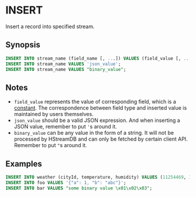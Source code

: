 INSERT
======

Insert a record into specified stream.

## Synopsis

```sql
INSERT INTO stream_name (field_name [, ...]) VALUES (field_value [, ...]);
INSERT INTO stream_name VALUES 'json_value';
INSERT INTO stream_name VALUES "binary_value";
```

## Notes

- `field_value` represents the value of corresponding field, which is a [constant](../sql-overview.md#literals-constants). The correspondence between field type and inserted value is maintained by users themselves.
- `json_value` should be a valid JSON expression. And when inserting a JSON value, remember to put `'`s around it.
- `binary_value` can be any value in the form of a string. It will not be processed by HStreamDB and can only be fetched by certain client API. Remember to put `"`s around it.

## Examples

```sql
INSERT INTO weather (cityId, temperature, humidity) VALUES (11254469, 12, 65);
INSERT INTO foo VALUES '{"a": 1, "b": "abc"}';
INSERT INTO bar VALUES "some binary value \x01\x02\x03";
```
